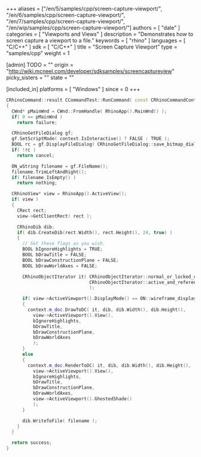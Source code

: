 +++
aliases = ["/en/5/samples/cpp/screen-capture-viewport/", "/en/6/samples/cpp/screen-capture-viewport/", "/en/7/samples/cpp/screen-capture-viewport/", "/en/wip/samples/cpp/screen-capture-viewport/"]
authors = [ "dale" ]
categories = [ "Viewports and Views" ]
description = "Demonstrates how to screen capture a viewport to a file."
keywords = [ "rhino" ]
languages = [ "C/C++" ]
sdk = [ "C/C++" ]
title = "Screen Capture Viewport"
type = "samples/cpp"
weight = 1

[admin]
TODO = ""
origin = "http://wiki.mcneel.com/developer/sdksamples/screencaptureview"
picky_sisters = ""
state = ""

[included_in]
platforms = [ "Windows" ]
since = 0
+++

```cpp
CRhinoCommand::result CCommandTest::RunCommand( const CRhinoCommandContext& context )
{
  CWnd* pMainWnd = CWnd::FromHandle( RhinoApp().MainWnd() );
  if( 0 == pMainWnd )
    return failure;

  CRhinoGetFileDialog gf;
  gf.SetScriptMode( context.IsInteractive() ? FALSE : TRUE );
  BOOL rc = gf.DisplayFileDialog( CRhinoGetFileDialog::save_bitmap_dialog, 0, pMainWnd );
  if( !rc )
    return cancel;

  ON_wString filename = gf.FileName();
  filename.TrimLeftAndRight();
  if( filename.IsEmpty() )
    return nothing;

  CRhinoView* view = RhinoApp().ActiveView();
  if( view )
  {
    CRect rect;
    view->GetClientRect( rect );

    CRhinoDib dib;
    if( dib.CreateDib(rect.Width(), rect.Height(), 24, true) )
    {
      // Set these flags as you wish.
      BOOL bIgnoreHighlights = TRUE;
      BOOL bDrawTitle = FALSE;
      BOOL bDrawConstructionPlane = FALSE;
      BOOL bDrawWorldAxes = FALSE;

      CRhinoObjectIterator it( CRhinoObjectIterator::normal_or_locked_objects,
                               CRhinoObjectIterator::active_and_reference_objects
                               );

      if( view->ActiveViewport().DisplayMode() == ON::wireframe_display )
      {
        context.m_doc.DrawToDC( it, dib, dib.Width(), dib.Height(),
          view->ActiveViewport().View(),
          bIgnoreHighlights,
          bDrawTitle,
          bDrawConstructionPlane,
          bDrawWorldAxes
          );
      }
      else
      {
        context.m_doc.RenderToDC( it, dib, dib.Width(), dib.Height(),
          view->ActiveViewport().View(),
          bIgnoreHighlights,
          bDrawTitle,
          bDrawConstructionPlane,
          bDrawWorldAxes,
          view->ActiveViewport().GhostedShade()
          );
      }

      dib.WriteToFile( filename );
    }
  }

  return success;
}
```

